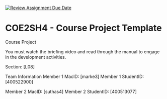 [![Review Assignment Due Date](https://classroom.github.com/assets/deadline-readme-button-22041afd0340ce965d47ae6ef1cefeee28c7c493a6346c4f15d667ab976d596c.svg)](https://classroom.github.com/a/mLqiHWLE)
# COE2SH4 - Course Project Template
Course Project

You must watch the briefing video and read through the manual to engage in the development activities.


Section: [L08]

Team Information
Member 1 MacID: [marke3]
Member 1 StudentID: [400522900]

Member 2 MacID: [suthas4]
Member 2 StudentID: [400513077]
